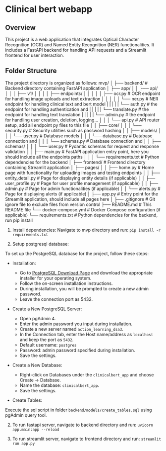 # Clinical bert webapp

## Overview

This project is a web application that integrates Optical Character Recognition (OCR) and Named Entity Recognition (NER) functionalities. It includes a FastAPI backend for handling API requests and a Streamlit frontend for user interaction.

## Folder Structure

The project directory is organized as follows:
mvp/
│
├── backend/ # Backend directory containing FastAPI application
│ ├── app/
│ │ ├── api/
│ │ │ ├── v1/
│ │ │ │ ├── endpoints/
│ │ │ │ │ ├── ocr.py # OCR endpoint for handling image uploads and text extraction
│ │ │ │ │ └── ner.py # NER endpoint for handling clinical text and bert model
| | | | | └── auth.py # the endpoint for handling authentication and 
| | | | | └── translate.py # the endpoint for handling text translation
| | | | | └── admin.py # the endpoint for handling user creation, deletion, logging...
│ │ │ └── api.py # API router setup, add all endpoint py files to this file
│ │ ├── core/
│ │ │ └── security.py # Security utilities such as password hashing
│ │ ├── models/
│ │ │ └── user.py # Database models
│ │ │ └── database.py # Database connection and 
│ │ │ └── schemas.py # Database connection and 
│ │ ├── schemas/
│ │ │ └── user.py # Pydantic schemas for request and response validation
│ │ ├── main.py # FastAPI application entry point, here you should include all the endpoints paths
│ │ 
│ └── requirements.txt # Python dependencies for the backend
│
├── frontend/ # Frontend directory containing Streamlit application
│ ├── pages/
│ │ ├── home.py # Home page with functionality for uploading images and testing endpoints
│ │ ├── entity_detail.py # Page for displaying entity details (if applicable)
│ │ ├── user_profile.py # Page for user profile management (if applicable)
│ │ ├── admin.py # Page for admin functionalities (if applicable)
│ │ └── alerts.py # Page for displaying alerts (if applicable)
│ ├── app.py # Entry point for the Streamlit application, should include all pages here
│ 
├── .gitignore # Git ignore file to exclude files from version control
├── README.md # This README file
└── docker-compose.yml # Docker Compose configuration (if applicable)
└── requirements.txt # Python dependencies for the backend, run pip install


1. Install dependencies:
Navigate to mvp directory and run:
`pip install -r requirements.txt`

2. Setup postgresql database:

To set up the PostgreSQL database for the project, follow these steps:

* Installation:

   - Go to [PostgreSQL Download Page](https://www.postgresql.org/download/) and download the appropriate installer for your operating system.
   - Follow the on-screen installation instructions.
   - During installation, you will be prompted to create a new admin password.
   - Leave the connection port as 5432.

* Create a New PostgreSQL Server:

   - Open pgAdmin 4.
   - Enter the admin password you input during installation.
   - Create a new server named `action_learning_dsa3`.
   - In the Connection tab, enter the Host name/address as `localhost` and keep the port as `5432`.
   - Default username: `postgres`
   - Password: admin password specified during installation.
   - Save the settings.

* Create a New Database:

   - Right-click on Databases under the `clinicalbert_app` and choose Create -> Database.
   - Name the database: `clinicalbert_app`.
   - Save the settings.

* Create Tables:

Execute the sql script in folder `backend/models/create_tables.sql` using pgAdmin query tool.


2. To run fastapi server, navigate to backend directory and run:
`uvicorn app.main:app --reload`

3. To run streamlit server, navigate to frontend directory and run:
`streamlit run app.py`

